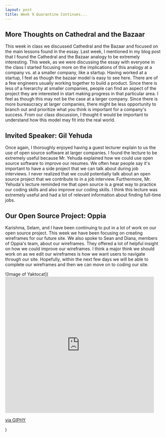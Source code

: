```yaml
---
layout: post
title: Week 9 Quarantine Continues...
---
```


More Thoughts on Cathedral and the Bazaar
---------------------------
This week in class we discussed Cathedral and the Bazaar and focused on the main lessons found in the essay. Last week, I mentioned in my blog post that I found the Cathedral and the Bazaar analogy to be extremely interesting. This week, as we were discussing the essay with everyone in the class I started focusing more on the implications of this analogy at a company vs. at a smaller company, like a startup. Having worked at a startup, I feel as though the bazaar model is easy to see here. There are of a few engineers usually working together to build a product. Since there is less of a hierarchy  at smaller companies, people can find an aspect of the project they are interested in start making progress in that particular area. I feel as though this may not be the case at a larger company. Since there is more bureaucracy at larger companies, there might be less opportunity to branch out and prioritize  what you think is important for a company's success. From our class discussion, I thought it would be important to understand how this model may fit into the real world. 

Invited Speaker: Gil Yehuda
----------------------------
Once again, I thoroughly enjoyed having a guest lecturer explain to us the use of open source software at larger companies. I found the lecture to be extremely useful because Mr. Yehuda explained how we could use open source software to improve our resumes. We often hear people say it's important to have a side project that we can talk about during job interviews. I never realized that we could potentially talk about an open source project that we contribute to in a job interview. Furthermore, Mr. Yehuda's lecture reminded me that open source is a great way to practice our coding skills and also improve our coding skills. I think this lecture was extremely useful and had a lot of relevant information about finding full-time jobs.

Our Open Source Project: Oppia
-----------------------------
Karishma, Selam, and I have been continuing to put in a lot of work on our open source project. This week we have been focusing on creating wireframes for our future site. We also spoke to Sean and Diana, members of Oppia's team, about our wireframes. They offered a lot of helpful insight on how we could improve our wireframes. I think a major think we should work on as we edit our wireframes is how we want users to navigate through our site. Hopefully, within the next few days we will be able to complete our wireframes and then we can move on to coding our site. 

![Image of Yaktocat](<iframe src="https://giphy.com/embed/MDZcrJILOJgK3UBD8Q" width="480" height="440" frameBorder="0" class="giphy-embed" allowFullScreen></iframe><p><a href="https://giphy.com/gifs/coronavirus-stay-home-in-bed-MDZcrJILOJgK3UBD8Q">via GIPHY</a></p>)
